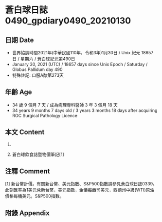 [_metadata_:encoding]: - "utf-8"
[_metadata_:language]: - "zh-Hant-TW"
[_metadata_:fileformat]: - "markdown"
[_metadata_:MIME_type]: - "text/plain"
[_metadata_:markdown_version]: - "commonmark version 0.29"
[_metadata_:markdown_spec]: - "https://spec.commonmark.org/0.29/"

# 蒼白球日誌0490_gpdiary0490_20210130 #

## 日期 Date ##

* 世界協調時間2021年(中華民國110年，令和3年)1月30日 / Unix 紀元 18657 日 / 星期六 / 蒼白球紀元第490日
* January 30, 2021 (UTC) / 18657 days since Unix Epoch / Saturday / Globus Pallidum day 490
* 特殊註記: 口服A酸第273天

## 年齡 Age ##

* 34 歲 9 個月 7 天 / 成為病理專科醫師 3 年 3 個月 18 天
* 34 years 9 months 7 days old / 3 years 3 months 18 days after acquiring ROC Surgical Pathology Licence

## 本文 Content ##

1. 

    
2. 蒼白球飲食誌暨物價筆記[1]

    

## 注釋 Comment ##

[1] 新台幣計價。有關新台幣、美元指數、S&P500指數請參見蒼白球日誌0339。此刻匯率為1美元兌新台幣，美元指數，金價每盎司美元，西德州中級(WTI)原油價格每桶美元，S&P500指數。



## 附錄 Appendix ##

